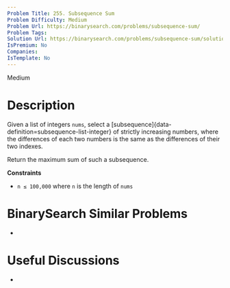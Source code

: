 ```yaml
---
Problem Title: 255. Subsequence Sum
Problem Difficulty: Medium
Problem Url: https://binarysearch.com/problems/subsequence-sum/
Problem Tags: 
Solution Url: https://binarysearch.com/problems/subsequence-sum/solutions/
IsPremium: No
Companies: 
IsTemplate: No
---
```


<span style="color: ;">Medium</span>

# Description

Given a list of integers `nums`, select a [subsequence]{data-definition=subsequence-list-integer} of strictly increasing numbers, where the differences of each two numbers is the same as the differences of their two indexes. 

Return the maximum sum of such a subsequence.

**Constraints**
- `n ≤ 100,000` where `n` is the length of `nums`

# BinarySearch Similar Problems

- []()

# Useful Discussions

- []()
